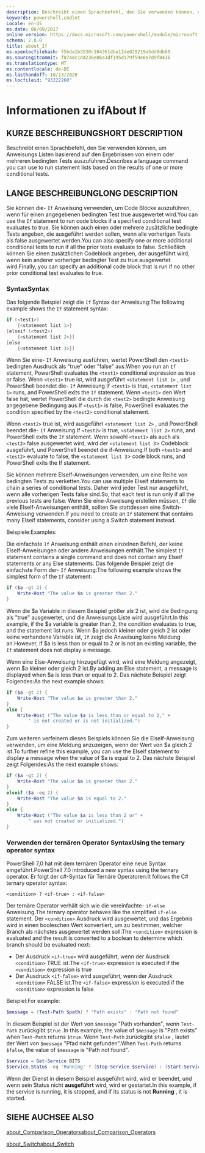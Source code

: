 ```yaml
---
description: Beschreibt einen Sprachbefehl, den Sie verwenden können, um Anweisungs Listen basierend auf den Ergebnissen von einem oder mehreren bedingten Tests auszuführen.
keywords: powershell,cmdlet
Locale: en-US
ms.date: 06/09/2017
online version: https://docs.microsoft.com/powershell/module/microsoft.powershell.core/about/about_if?view=powershell-7&WT.mc_id=ps-gethelp
schema: 2.0.0
title: about_If
ms.openlocfilehash: f5bda1b3530c104361dba12de029219a5dd0db60
ms.sourcegitcommit: f874dc1d4236e06a3df195d179f59e0a7d9f8436
ms.translationtype: MT
ms.contentlocale: de-DE
ms.lasthandoff: 10/13/2020
ms.locfileid: "93222260"
---
```

# <a name="about-if"></a><span data-ttu-id="7f885-104">Informationen zu if</span><span class="sxs-lookup"><span data-stu-id="7f885-104">About If</span></span>

## <a name="short-description"></a><span data-ttu-id="7f885-105">KURZE BESCHREIBUNG</span><span class="sxs-lookup"><span data-stu-id="7f885-105">SHORT DESCRIPTION</span></span>
<span data-ttu-id="7f885-106">Beschreibt einen Sprachbefehl, den Sie verwenden können, um Anweisungs Listen basierend auf den Ergebnissen von einem oder mehreren bedingten Tests auszuführen.</span><span class="sxs-lookup"><span data-stu-id="7f885-106">Describes a language command you can use to run statement lists based on the results of one or more conditional tests.</span></span>

## <a name="long-description"></a><span data-ttu-id="7f885-107">LANGE BESCHREIBUNG</span><span class="sxs-lookup"><span data-stu-id="7f885-107">LONG DESCRIPTION</span></span>

<span data-ttu-id="7f885-108">Sie können die- `If` Anweisung verwenden, um Code Blöcke auszuführen, wenn für einen angegebenen bedingten Test true ausgewertet wird.</span><span class="sxs-lookup"><span data-stu-id="7f885-108">You can use the `If` statement to run code blocks if a specified conditional test evaluates to true.</span></span> <span data-ttu-id="7f885-109">Sie können auch einen oder mehrere zusätzliche bedingte Tests angeben, die ausgeführt werden sollen, wenn alle vorherigen Tests als false ausgewertet werden.</span><span class="sxs-lookup"><span data-stu-id="7f885-109">You can also specify one or more additional conditional tests to run if all the prior tests evaluate to false.</span></span> <span data-ttu-id="7f885-110">Schließlich können Sie einen zusätzlichen Codeblock angeben, der ausgeführt wird, wenn kein anderer vorheriger bedingter Test zu true ausgewertet wird.</span><span class="sxs-lookup"><span data-stu-id="7f885-110">Finally, you can specify an additional code block that is run if no other prior conditional test evaluates to true.</span></span>

### <a name="syntax"></a><span data-ttu-id="7f885-111">Syntax</span><span class="sxs-lookup"><span data-stu-id="7f885-111">Syntax</span></span>

<span data-ttu-id="7f885-112">Das folgende Beispiel zeigt die `If` Syntax der Anweisung:</span><span class="sxs-lookup"><span data-stu-id="7f885-112">The following example shows the `If` statement syntax:</span></span>

```powershell
if (<test1>)
    {<statement list 1>}
[elseif (<test2>)
    {<statement list 2>}]
[else
    {<statement list 3>}]
```

<span data-ttu-id="7f885-113">Wenn Sie eine- `If` Anweisung ausführen, wertet PowerShell den `<test1>` bedingten Ausdruck als "true" oder "false" aus.</span><span class="sxs-lookup"><span data-stu-id="7f885-113">When you run an `If` statement, PowerShell evaluates the `<test1>` conditional expression as true or false.</span></span> <span data-ttu-id="7f885-114">Wenn `<test1>` true ist, wird ausgeführt `<statement list 1>` , und PowerShell beendet die- `If` Anweisung.</span><span class="sxs-lookup"><span data-stu-id="7f885-114">If `<test1>` is true, `<statement list 1>` runs, and PowerShell exits the `If` statement.</span></span> <span data-ttu-id="7f885-115">Wenn `<test1>` den Wert false hat, wertet PowerShell die durch die `<test2>` bedingte Anweisung angegebene Bedingung aus.</span><span class="sxs-lookup"><span data-stu-id="7f885-115">If `<test1>` is false, PowerShell evaluates the condition specified by the `<test2>` conditional statement.</span></span>

<span data-ttu-id="7f885-116">Wenn `<test2>` true ist, wird ausgeführt `<statement list 2>` , und PowerShell beendet die- `If` Anweisung.</span><span class="sxs-lookup"><span data-stu-id="7f885-116">If `<test2>` is true, `<statement list 2>` runs, and PowerShell exits the `If` statement.</span></span> <span data-ttu-id="7f885-117">Wenn sowohl `<test1>` als auch als `<test2>` false ausgewertet wird, wird der `<statement list 3`> Codeblock ausgeführt, und PowerShell beendet die if-Anweisung.</span><span class="sxs-lookup"><span data-stu-id="7f885-117">If both `<test1>` and `<test2>` evaluate to false, the `<statement list 3`> code block runs, and PowerShell exits the If statement.</span></span>

<span data-ttu-id="7f885-118">Sie können mehrere ElseIf-Anweisungen verwenden, um eine Reihe von bedingten Tests zu verketten.</span><span class="sxs-lookup"><span data-stu-id="7f885-118">You can use multiple Elseif statements to chain a series of conditional tests.</span></span> <span data-ttu-id="7f885-119">Daher wird jeder Test nur ausgeführt, wenn alle vorherigen Tests false sind.</span><span class="sxs-lookup"><span data-stu-id="7f885-119">So, that each test is run only if all the previous tests are false.</span></span>
<span data-ttu-id="7f885-120">Wenn Sie eine-Anweisung erstellen müssen, `If` die viele ElseIf-Anweisungen enthält, sollten Sie stattdessen eine Switch-Anweisung verwenden.</span><span class="sxs-lookup"><span data-stu-id="7f885-120">If you need to create an `If` statement that contains many Elseif statements, consider using a Switch statement instead.</span></span>

<span data-ttu-id="7f885-121">Beispiele:</span><span class="sxs-lookup"><span data-stu-id="7f885-121">Examples:</span></span>

<span data-ttu-id="7f885-122">Die einfachste `If` Anweisung enthält einen einzelnen Befehl, der keine ElseIf-Anweisungen oder andere Anweisungen enthält.</span><span class="sxs-lookup"><span data-stu-id="7f885-122">The simplest `If` statement contains a single command and does not contain any Elseif statements or any Else statements.</span></span> <span data-ttu-id="7f885-123">Das folgende Beispiel zeigt die einfachste Form der- `If` Anweisung:</span><span class="sxs-lookup"><span data-stu-id="7f885-123">The following example shows the simplest form of the `If` statement:</span></span>

```powershell
if ($a -gt 2) {
    Write-Host "The value $a is greater than 2."
}
```

<span data-ttu-id="7f885-124">Wenn die $a Variable in diesem Beispiel größer als 2 ist, wird die Bedingung als "true" ausgewertet, und die Anweisungs Liste wird ausgeführt.</span><span class="sxs-lookup"><span data-stu-id="7f885-124">In this example, if the $a variable is greater than 2, the condition evaluates to true, and the statement list runs.</span></span> <span data-ttu-id="7f885-125">Wenn $a jedoch kleiner oder gleich 2 ist oder keine vorhandene Variable ist, `If` zeigt die Anweisung keine Meldung an.</span><span class="sxs-lookup"><span data-stu-id="7f885-125">However, if $a is less than or equal to 2 or is not an existing variable, the `If` statement does not display a message.</span></span>

<span data-ttu-id="7f885-126">Wenn eine Else-Anweisung hinzugefügt wird, wird eine Meldung angezeigt, wenn $a kleiner oder gleich 2 ist.</span><span class="sxs-lookup"><span data-stu-id="7f885-126">By adding an Else statement, a message is displayed when $a is less than or equal to 2.</span></span> <span data-ttu-id="7f885-127">Das nächste Beispiel zeigt Folgendes:</span><span class="sxs-lookup"><span data-stu-id="7f885-127">As the next example shows:</span></span>

```powershell
if ($a -gt 2) {
    Write-Host "The value $a is greater than 2."
}
else {
    Write-Host ("The value $a is less than or equal to 2," +
        " is not created or is not initialized.")
}
```

<span data-ttu-id="7f885-128">Zum weiteren verfeinern dieses Beispiels können Sie die ElseIf-Anweisung verwenden, um eine Meldung anzuzeigen, wenn der Wert von $a gleich 2 ist.</span><span class="sxs-lookup"><span data-stu-id="7f885-128">To further refine this example, you can use the Elseif statement to display a message when the value of $a is equal to 2.</span></span> <span data-ttu-id="7f885-129">Das nächste Beispiel zeigt Folgendes:</span><span class="sxs-lookup"><span data-stu-id="7f885-129">As the next example shows:</span></span>

```powershell
if ($a -gt 2) {
    Write-Host "The value $a is greater than 2."
}
elseif ($a -eq 2) {
    Write-Host "The value $a is equal to 2."
}
else {
    Write-Host ("The value $a is less than 2 or" +
        " was not created or initialized.")
}
```

### <a name="using-the-ternary-operator-syntax"></a><span data-ttu-id="7f885-130">Verwenden der ternären Operator Syntax</span><span class="sxs-lookup"><span data-stu-id="7f885-130">Using the ternary operator syntax</span></span>

<span data-ttu-id="7f885-131">PowerShell 7,0 hat mit dem ternären Operator eine neue Syntax eingeführt.</span><span class="sxs-lookup"><span data-stu-id="7f885-131">PowerShell 7.0 introduced a new syntax using the ternary operator.</span></span> <span data-ttu-id="7f885-132">Er folgt der c#-Syntax für Ternäre Operatoren:</span><span class="sxs-lookup"><span data-stu-id="7f885-132">It follows the C# ternary operator syntax:</span></span>

```Syntax
<condition> ? <if-true> : <if-false>
```

<span data-ttu-id="7f885-133">Der ternäre Operator verhält sich wie die vereinfachte- `if-else` Anweisung.</span><span class="sxs-lookup"><span data-stu-id="7f885-133">The ternary operator behaves like the simplified `if-else` statement.</span></span> <span data-ttu-id="7f885-134">Der `<condition>` Ausdruck wird ausgewertet, und das Ergebnis wird in einen booleschen Wert konvertiert, um zu bestimmen, welcher Branch als nächstes ausgewertet werden soll:</span><span class="sxs-lookup"><span data-stu-id="7f885-134">The `<condition>` expression is evaluated and the result is converted to a boolean to determine which branch should be evaluated next:</span></span>

- <span data-ttu-id="7f885-135">Der Ausdruck `<if-true>` wird ausgeführt, wenn der Ausdruck `<condition>` TRUE ist.</span><span class="sxs-lookup"><span data-stu-id="7f885-135">The `<if-true>` expression is executed if the `<condition>` expression is true</span></span>
- <span data-ttu-id="7f885-136">Der Ausdruck `<if-false>` wird ausgeführt, wenn der Ausdruck `<condition>` FALSE ist.</span><span class="sxs-lookup"><span data-stu-id="7f885-136">The `<if-false>` expression is executed if the `<condition>` expression is false</span></span>

<span data-ttu-id="7f885-137">Beispiel:</span><span class="sxs-lookup"><span data-stu-id="7f885-137">For example:</span></span>

```powershell
$message = (Test-Path $path) ? "Path exists" : "Path not found"
```

<span data-ttu-id="7f885-138">In diesem Beispiel ist der Wert von `$message` "Path vorhanden", wenn `Test-Path` zurückgibt `$true` .</span><span class="sxs-lookup"><span data-stu-id="7f885-138">In this example, the value of `$message` is "Path exists" when `Test-Path` returns `$true`.</span></span> <span data-ttu-id="7f885-139">Wenn `Test-Path` zurückgibt `$false` , lautet der Wert von `$message` "Pfad nicht gefunden".</span><span class="sxs-lookup"><span data-stu-id="7f885-139">When `Test-Path` returns `$false`, the value of `$message` is "Path not found".</span></span>

```powershell
$service = Get-Service BITS
$service.Status -eq 'Running' ? (Stop-Service $service) : (Start-Service $service)
```

<span data-ttu-id="7f885-140">Wenn der Dienst in diesem Beispiel ausgeführt wird, wird er beendet, und wenn sein Status nicht **ausgeführt** wird, wird er gestartet.</span><span class="sxs-lookup"><span data-stu-id="7f885-140">In this example, if the service is running, it is stopped, and if its status is not **Running** , it is started.</span></span>

## <a name="see-also"></a><span data-ttu-id="7f885-141">SIEHE AUCH</span><span class="sxs-lookup"><span data-stu-id="7f885-141">SEE ALSO</span></span>

[<span data-ttu-id="7f885-142">about_Comparison_Operators</span><span class="sxs-lookup"><span data-stu-id="7f885-142">about_Comparison_Operators</span></span>](about_Comparison_Operators.md)

[<span data-ttu-id="7f885-143">about_Switch</span><span class="sxs-lookup"><span data-stu-id="7f885-143">about_Switch</span></span>](about_Switch.md)
